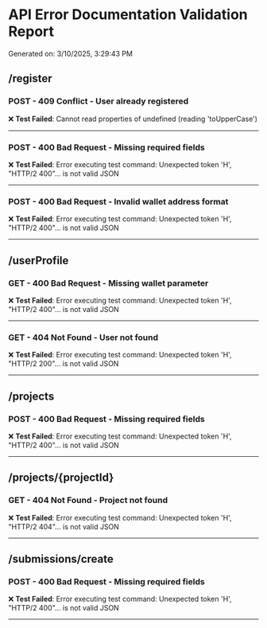 # API Error Documentation Validation Report

Generated on: 3/10/2025, 3:29:43 PM

## /register

### POST - 409 Conflict - User already registered

❌ **Test Failed**: Cannot read properties of undefined (reading 'toUpperCase')

---

### POST - 400 Bad Request - Missing required fields

❌ **Test Failed**: Error executing test command: Unexpected token 'H', "HTTP/2 400"... is not valid JSON

---

### POST - 400 Bad Request - Invalid wallet address format

❌ **Test Failed**: Error executing test command: Unexpected token 'H', "HTTP/2 400"... is not valid JSON

---

## /userProfile

### GET - 400 Bad Request - Missing wallet parameter

❌ **Test Failed**: Error executing test command: Unexpected token 'H', "HTTP/2 400"... is not valid JSON

---

### GET - 404 Not Found - User not found

❌ **Test Failed**: Error executing test command: Unexpected token 'H', "HTTP/2 200"... is not valid JSON

---

## /projects

### POST - 400 Bad Request - Missing required fields

❌ **Test Failed**: Error executing test command: Unexpected token 'H', "HTTP/2 400"... is not valid JSON

---

## /projects/{projectId}

### GET - 404 Not Found - Project not found

❌ **Test Failed**: Error executing test command: Unexpected token 'H', "HTTP/2 404"... is not valid JSON

---

## /submissions/create

### POST - 400 Bad Request - Missing required fields

❌ **Test Failed**: Error executing test command: Unexpected token 'H', "HTTP/2 400"... is not valid JSON

---

